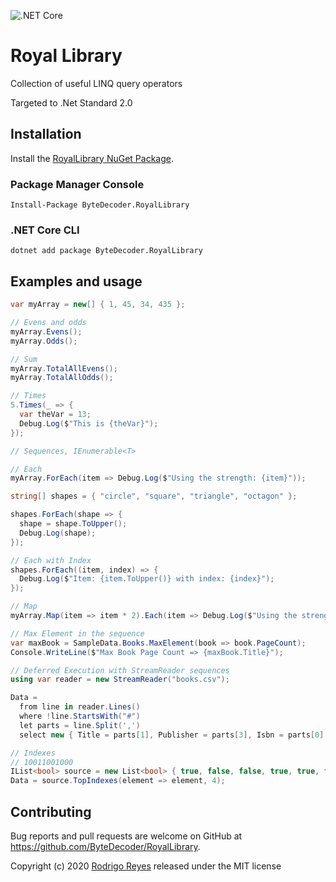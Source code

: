 ![.NET Core](https://github.com/ByteDecoder/RoyalLibrary/workflows/.NET%20Core/badge.svg?branch=master)

# Royal Library

Collection of useful LINQ query operators

Targeted to .Net Standard 2.0

## Installation

Install the [RoyalLibrary NuGet Package](https://www.nuget.org/packages/ByteDecoder.RoyalLibrary).

### Package Manager Console

```
Install-Package ByteDecoder.RoyalLibrary
```

### .NET Core CLI

```
dotnet add package ByteDecoder.RoyalLibrary
```

## Examples and usage

```csharp
var myArray = new[] { 1, 45, 34, 435 };

// Evens and odds
myArray.Evens();
myArray.Odds();

// Sum
myArray.TotalAllEvens();
myArray.TotalAllOdds();

// Times
5.Times(_ => {
  var theVar = 13;
  Debug.Log($"This is {theVar}");
});

// Sequences, IEnumerable<T>

// Each
myArray.ForEach(item => Debug.Log($"Using the strength: {item}"));

string[] shapes = { "circle", "square", "triangle", "octagon" };

shapes.ForEach(shape => {
  shape = shape.ToUpper();
  Debug.Log(shape);
});

// Each with Index
shapes.ForEach((item, index) => {
  Debug.Log($"Item: {item.ToUpper()} with index: {index}");
});

// Map
myArray.Map(item => item * 2).Each(item => Debug.Log($"Using the strength doubled: {item}"));

// Max Element in the sequence
var maxBook = SampleData.Books.MaxElement(book => book.PageCount);
Console.WriteLine($"Max Book Page Count => {maxBook.Title}");

// Deferred Execution with StreamReader sequences
using var reader = new StreamReader("books.csv");

Data =
  from line in reader.Lines()
  where !line.StartsWith("#")
  let parts = line.Split(',')
  select new { Title = parts[1], Publisher = parts[3], Isbn = parts[0] };

// Indexes
// 10011001000
IList<bool> source = new List<bool> { true, false, false, true, true, false, false, true, false, false, false };
Data = source.TopIndexes(element => element, 4);

```

## Contributing

Bug reports and pull requests are welcome on GitHub at https://github.com/ByteDecoder/RoyalLibrary.


Copyright (c) 2020 [Rodrigo Reyes](https://twitter.com/bytedecoder) released under the MIT license
